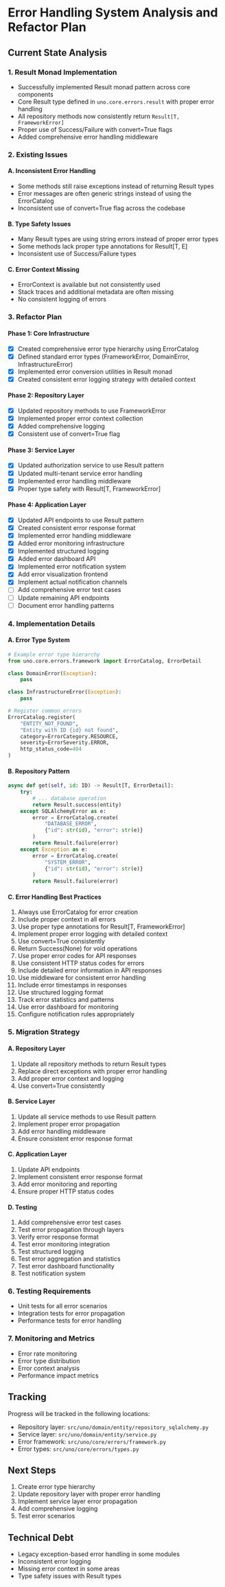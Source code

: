# Error Handling System Analysis and Refactor Plan

## Current State Analysis

### 1. Result Monad Implementation
- Successfully implemented Result monad pattern across core components
- Core Result type defined in `uno.core.errors.result` with proper error handling
- All repository methods now consistently return `Result[T, FrameworkError]`
- Proper use of Success/Failure with convert=True flags
- Added comprehensive error handling middleware

### 2. Existing Issues

#### A. Inconsistent Error Handling
- Some methods still raise exceptions instead of returning Result types
- Error messages are often generic strings instead of using the ErrorCatalog
- Inconsistent use of convert=True flag across the codebase

#### B. Type Safety Issues
- Many Result types are using string errors instead of proper error types
- Some methods lack proper type annotations for Result[T, E]
- Inconsistent use of Success/Failure types

#### C. Error Context Missing
- ErrorContext is available but not consistently used
- Stack traces and additional metadata are often missing
- No consistent logging of errors

### 3. Refactor Plan

#### Phase 1: Core Infrastructure
- [x] Created comprehensive error type hierarchy using ErrorCatalog
- [x] Defined standard error types (FrameworkError, DomainError, InfrastructureError)
- [x] Implemented error conversion utilities in Result monad
- [x] Created consistent error logging strategy with detailed context

#### Phase 2: Repository Layer
- [x] Updated repository methods to use FrameworkError
- [x] Implemented proper error context collection
- [x] Added comprehensive logging
- [x] Consistent use of convert=True flag

#### Phase 3: Service Layer
- [x] Updated authorization service to use Result pattern
- [x] Updated multi-tenant service error handling
- [x] Implemented error handling middleware
- [x] Proper type safety with Result[T, FrameworkError]

#### Phase 4: Application Layer
- [x] Updated API endpoints to use Result pattern
- [x] Created consistent error response format
- [x] Implemented error handling middleware
- [x] Added error monitoring infrastructure
- [x] Implemented structured logging
- [x] Added error dashboard API
- [x] Implemented error notification system
- [x] Add error visualization frontend
- [x] Implement actual notification channels
- [ ] Add comprehensive error test cases
- [ ] Update remaining API endpoints
- [ ] Document error handling patterns

### 4. Implementation Details

#### A. Error Type System
```python
# Example error type hierarchy
from uno.core.errors.framework import ErrorCatalog, ErrorDetail

class DomainError(Exception):
    pass

class InfrastructureError(Exception):
    pass

# Register common errors
ErrorCatalog.register(
    "ENTITY_NOT_FOUND",
    "Entity with ID {id} not found",
    category=ErrorCategory.RESOURCE,
    severity=ErrorSeverity.ERROR,
    http_status_code=404
)
```

#### B. Repository Pattern
```python
async def get(self, id: ID) -> Result[T, ErrorDetail]:
    try:
        # ... database operation
        return Result.success(entity)
    except SQLAlchemyError as e:
        error = ErrorCatalog.create(
            "DATABASE_ERROR",
            {"id": str(id), "error": str(e)}
        )
        return Result.failure(error)
    except Exception as e:
        error = ErrorCatalog.create(
            "SYSTEM_ERROR",
            {"id": str(id), "error": str(e)}
        )
        return Result.failure(error)
```

#### C. Error Handling Best Practices
1. Always use ErrorCatalog for error creation
2. Include proper context in all errors
3. Use proper type annotations for Result[T, FrameworkError]
4. Implement proper error logging with detailed context
5. Use convert=True consistently
6. Return Success(None) for void operations
7. Use proper error codes for API responses
8. Use consistent HTTP status codes for errors
9. Include detailed error information in API responses
10. Use middleware for consistent error handling
11. Include error timestamps in responses
12. Use structured logging format
13. Track error statistics and patterns
14. Use error dashboard for monitoring
15. Configure notification rules appropriately

### 5. Migration Strategy

#### A. Repository Layer
1. Update all repository methods to return Result types
2. Replace direct exceptions with proper error handling
3. Add proper error context and logging
4. Use convert=True consistently

#### B. Service Layer
1. Update all service methods to use Result pattern
2. Implement proper error propagation
3. Add error handling middleware
4. Ensure consistent error response format

#### C. Application Layer
1. Update API endpoints
2. Implement consistent error response format
3. Add error monitoring and reporting
4. Ensure proper HTTP status codes

#### D. Testing
1. Add comprehensive error test cases
2. Test error propagation through layers
3. Verify error response format
4. Test error monitoring integration
5. Test structured logging
6. Test error aggregation and statistics
7. Test error dashboard functionality
8. Test notification system

### 6. Testing Requirements
- Unit tests for all error scenarios
- Integration tests for error propagation
- Performance tests for error handling

### 7. Monitoring and Metrics
- Error rate monitoring
- Error type distribution
- Error context analysis
- Performance impact metrics

## Tracking
Progress will be tracked in the following locations:
- Repository layer: `src/uno/domain/entity/repository_sqlalchemy.py`
- Service layer: `src/uno/domain/entity/service.py`
- Error framework: `src/uno/core/errors/framework.py`
- Error types: `src/uno/core/errors/types.py`

## Next Steps
1. Create error type hierarchy
2. Update repository layer with proper error handling
3. Implement service layer error propagation
4. Add comprehensive logging
5. Test error scenarios

## Technical Debt
- Legacy exception-based error handling in some modules
- Inconsistent error logging
- Missing error context in some areas
- Type safety issues with Result types

